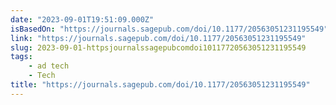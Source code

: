 ```yaml
---
date: "2023-09-01T19:51:09.000Z"
isBasedOn: "https://journals.sagepub.com/doi/10.1177/20563051231195549"
link: "https://journals.sagepub.com/doi/10.1177/20563051231195549"
slug: 2023-09-01-httpsjournalssagepubcomdoi10117720563051231195549
tags:
    - ad tech
    - Tech
title: "https://journals.sagepub.com/doi/10.1177/20563051231195549"
---
```

